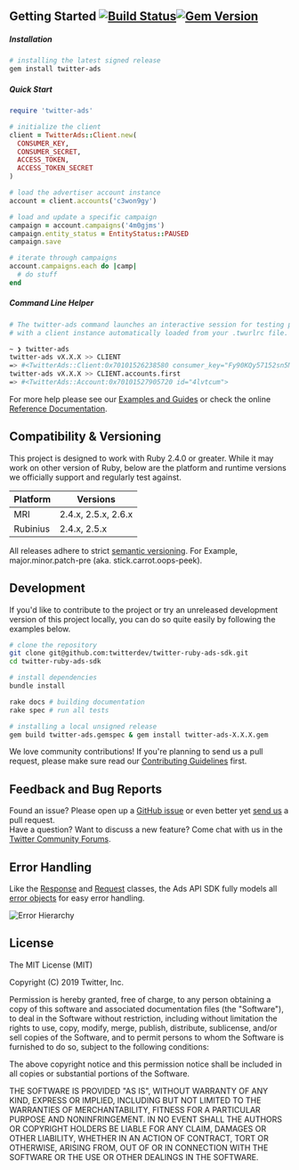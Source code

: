 Getting Started [![Build Status](https://travis-ci.org/twitterdev/twitter-ruby-ads-sdk.svg?branch=master)](https://travis-ci.org/twitterdev/twitter-ruby-ads-sdk)[![Gem Version](https://badge.fury.io/rb/twitter-ads.svg)](http://badge.fury.io/rb/twitter-ads)
------

##### Installation
```bash
# installing the latest signed release
gem install twitter-ads
```

##### Quick Start
```ruby
require 'twitter-ads'

# initialize the client
client = TwitterAds::Client.new(
  CONSUMER_KEY,
  CONSUMER_SECRET,
  ACCESS_TOKEN,
  ACCESS_TOKEN_SECRET
)

# load the advertiser account instance
account = client.accounts('c3won9gy')

# load and update a specific campaign
campaign = account.campaigns('4m0gjms')
campaign.entity_status = EntityStatus::PAUSED
campaign.save

# iterate through campaigns
account.campaigns.each do |camp|
  # do stuff
end
```

##### Command Line Helper
```bash
# The twitter-ads command launches an interactive session for testing purposes
# with a client instance automatically loaded from your .twurlrc file.

~ ❯ twitter-ads
twitter-ads vX.X.X >> CLIENT
=> #<TwitterAds::Client:0x70101526238580 consumer_key="Fy90KQy57152sn5Mv7axji9409">
twitter-ads vX.X.X >> CLIENT.accounts.first
=> #<TwitterAds::Account:0x70101527905720 id="4lvtcum">
```
For more help please see our [Examples and Guides](https://github.com/twitterdev/twitter-ruby-ads-sdk/tree/master/examples) or check the online [Reference Documentation](http://twitterdev.github.io/twitter-ruby-ads-sdk/reference/index.html).

## Compatibility & Versioning

This project is designed to work with Ruby 2.4.0 or greater. While it may work on other version of Ruby, below are the platform and runtime versions we officially support and regularly test against.

Platform | Versions
-------- | --------
MRI | 2.4.x, 2.5.x, 2.6.x
Rubinius | 2.4.x, 2.5.x

All releases adhere to strict [semantic versioning](http://semver.org). For Example, major.minor.patch-pre (aka. stick.carrot.oops-peek).

## Development
If you'd like to contribute to the project or try an unreleased development version of this project locally, you can do so quite easily by following the examples below.
```bash
# clone the repository
git clone git@github.com:twitterdev/twitter-ruby-ads-sdk.git
cd twitter-ruby-ads-sdk

# install dependencies
bundle install

rake docs # building documentation
rake spec # run all tests

# installing a local unsigned release
gem build twitter-ads.gemspec & gem install twitter-ads-X.X.X.gem
```
We love community contributions! If you're planning to send us a pull request, please make sure read our [Contributing Guidelines](https://github.com/twitterdev/twitter-ruby-ads-sdk/blob/master/CONTRIBUTING.md) first.

## Feedback and Bug Reports
Found an issue? Please open up a [GitHub issue](https://github.com/twitterdev/twitter-ruby-ads-sdk/issues) or even better yet [send us](https://github.com/twitterdev/twitter-ruby-ads-sdk/blob/master/CONTRIBUTING.md) a pull request.<br/>
Have a question? Want to discuss a new feature? Come chat with us in the [Twitter Community Forums](https://twittercommunity.com/c/advertiser-api).

## Error Handling

Like the [Response](https://github.com/twitterdev/twitter-ruby-ads-sdk/blob/master/lib/twitter-ads/http/response.rb) and [Request](https://github.com/twitterdev/twitter-ruby-ads-sdk/blob/master/lib/twitter-ads/http/request.rb) classes, the Ads API SDK fully models all [error objects](https://github.com/twitterdev/twitter-ruby-ads-sdk/blob/master/lib/twitter-ads/error.rb) for easy error handling.

<img src="http://i.imgur.com/opbv7Nh.png" alt="Error Hierarchy">

## License

The MIT License (MIT)

Copyright (C) 2019 Twitter, Inc.

Permission is hereby granted, free of charge, to any person obtaining a copy
of this software and associated documentation files (the "Software"), to deal
in the Software without restriction, including without limitation the rights
to use, copy, modify, merge, publish, distribute, sublicense, and/or sell
copies of the Software, and to permit persons to whom the Software is
furnished to do so, subject to the following conditions:

The above copyright notice and this permission notice shall be included in all
copies or substantial portions of the Software.

THE SOFTWARE IS PROVIDED "AS IS", WITHOUT WARRANTY OF ANY KIND, EXPRESS OR
IMPLIED, INCLUDING BUT NOT LIMITED TO THE WARRANTIES OF MERCHANTABILITY,
FITNESS FOR A PARTICULAR PURPOSE AND NONINFRINGEMENT. IN NO EVENT SHALL THE
AUTHORS OR COPYRIGHT HOLDERS BE LIABLE FOR ANY CLAIM, DAMAGES OR OTHER
LIABILITY, WHETHER IN AN ACTION OF CONTRACT, TORT OR OTHERWISE, ARISING FROM,
OUT OF OR IN CONNECTION WITH THE SOFTWARE OR THE USE OR OTHER DEALINGS IN THE
SOFTWARE.
